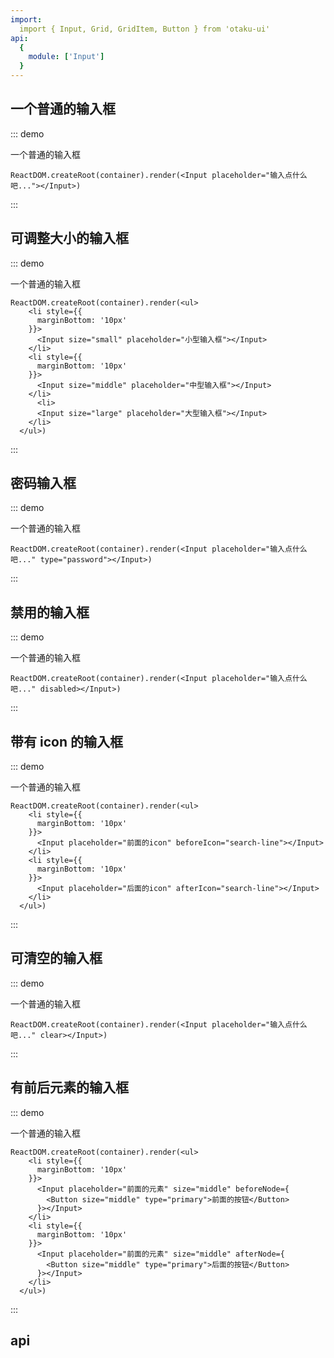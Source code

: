 ```yaml
---
import:
  import { Input, Grid, GridItem, Button } from 'otaku-ui'
api:
  {
    module: ['Input']
  }
---
```




## 一个普通的输入框

::: demo

一个普通的输入框

```tsx
ReactDOM.createRoot(container).render(<Input placeholder="输入点什么吧..."></Input>)
```
:::


## 可调整大小的输入框

::: demo

一个普通的输入框

```tsx
ReactDOM.createRoot(container).render(<ul>
    <li style={{
      marginBottom: '10px'
    }}>
      <Input size="small" placeholder="小型输入框"></Input>
    </li>
    <li style={{
      marginBottom: '10px'
    }}>
      <Input size="middle" placeholder="中型输入框"></Input>
    </li>
      <li>
      <Input size="large" placeholder="大型输入框"></Input>
    </li>
  </ul>)

```
:::

## 密码输入框

::: demo

一个普通的输入框

```tsx
ReactDOM.createRoot(container).render(<Input placeholder="输入点什么吧..." type="password"></Input>)
```
:::

## 禁用的输入框

::: demo

一个普通的输入框

```tsx
ReactDOM.createRoot(container).render(<Input placeholder="输入点什么吧..." disabled></Input>)
```
:::

## 带有 icon 的输入框

::: demo

一个普通的输入框

```tsx
ReactDOM.createRoot(container).render(<ul>
    <li style={{
      marginBottom: '10px'
    }}>
      <Input placeholder="前面的icon" beforeIcon="search-line"></Input>
    </li>
    <li style={{
      marginBottom: '10px'
    }}>
      <Input placeholder="后面的icon" afterIcon="search-line"></Input>
    </li>
  </ul>)

```
:::

## 可清空的输入框

::: demo

一个普通的输入框

```tsx
ReactDOM.createRoot(container).render(<Input placeholder="输入点什么吧..." clear></Input>)
```
:::


## 有前后元素的输入框

::: demo

一个普通的输入框

```tsx
ReactDOM.createRoot(container).render(<ul>
    <li style={{
      marginBottom: '10px'
    }}>
      <Input placeholder="前面的元素" size="middle" beforeNode={
        <Button size="middle" type="primary">前面的按钮</Button>
      }></Input>
    </li>
    <li style={{
      marginBottom: '10px'
    }}>
      <Input placeholder="前面的元素" size="middle" afterNode={
        <Button size="middle" type="primary">后面的按钮</Button>
      }></Input>
    </li>
  </ul>)

```
:::

## api

